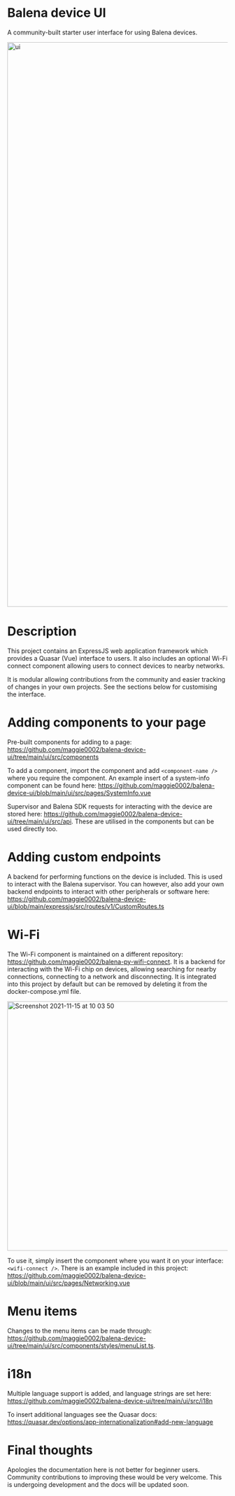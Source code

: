 # Balena device UI

A community-built starter user interface for using Balena devices.

<img width="1288" alt="ui" src="https://user-images.githubusercontent.com/64841595/154854103-2e37d96a-81ab-4fc4-aa28-faefff4d5188.png">

# Description

This project contains an ExpressJS web application framework which provides a Quasar (Vue) interface to users. It also includes an optional Wi-Fi connect component allowing users to connect devices to nearby networks.

It is modular allowing contributions from the community and easier tracking of changes in your own projects. See the sections below for customising the interface.

# Adding components to your page

Pre-built components for adding to a page: https://github.com/maggie0002/balena-device-ui/tree/main/ui/src/components

To add a component, import the component and add `<component-name />` where you require the component. An example insert of a system-info component can be found here: https://github.com/maggie0002/balena-device-ui/blob/main/ui/src/pages/SystemInfo.vue

Supervisor and Balena SDK requests for interacting with the device are stored here: https://github.com/maggie0002/balena-device-ui/tree/main/ui/src/api. These are utilised in the components but can be used directly too.

# Adding custom endpoints

A backend for performing functions on the device is included. This is used to interact with the Balena supervisor. You can however, also add your own backend endpoints to interact with other peripherals or software here: https://github.com/maggie0002/balena-device-ui/blob/main/expressjs/src/routes/v1/CustomRoutes.ts

# Wi-Fi

The Wi-Fi component is maintained on a different repository: https://github.com/maggie0002/balena-py-wifi-connect. It is a backend for interacting with the Wi-Fi chip on devices, allowing searching for nearby connections, connecting to a network and disconnecting. It is integrated into this project by default but can be removed by deleting it from the docker-compose.yml file.

<img width="569" alt="Screenshot 2021-11-15 at 10 03 50" src="https://user-images.githubusercontent.com/64841595/141763447-534ddcd6-5939-4f14-970e-ccf8b7a106c6.png">

To use it, simply insert the component where you want it on your interface: `<wifi-connect />`. There is an example included in this project: https://github.com/maggie0002/balena-device-ui/blob/main/ui/src/pages/Networking.vue

# Menu items

Changes to the menu items can be made through: https://github.com/maggie0002/balena-device-ui/tree/main/ui/src/components/styles/menuList.ts.

# i18n

Multiple language support is added, and language strings are set here: https://github.com/maggie0002/balena-device-ui/tree/main/ui/src/i18n

To insert additional languages see the Quasar docs: https://quasar.dev/options/app-internationalization#add-new-language

# Final thoughts

Apologies the documentation here is not better for beginner users. Community contributions to improving these would be very welcome. This is undergoing development and the docs will be updated soon.

